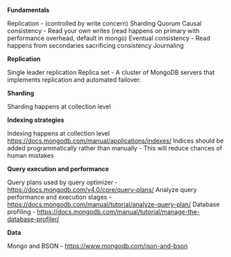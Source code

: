 
**Fundamentals**

  Replication - (controlled by write concern)
  Sharding
  Quorum
  Causal consistency - Read your own writes (read happens on primary with performance overhead, default in mongo)
  Eventual consistency - Read happens from secondaries sacrificing consistency
  Journaling


**Replication**
  
  Single leader replication 
  Replica set - A cluster of MongoDB servers that implements replication and automated failover.
  
**Sharding**

  Sharding happens at collection level 

**Indexing strategies**

  Indexing happens at collection level
  https://docs.mongodb.com/manual/applications/indexes/
  Indices should be added programmatically rather than manually - This will reduce chances of human mistakes 

**Query execution and performance**

  Query plans used by query optimizer - https://docs.mongodb.com/v4.0/core/query-plans/
  Analyze query performance and execution stages - https://docs.mongodb.com/manual/tutorial/analyze-query-plan/
  Database profiling - https://docs.mongodb.com/manual/tutorial/manage-the-database-profiler/

**Data**

  Mongo and BSON - https://www.mongodb.com/json-and-bson
